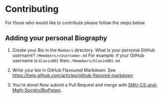 # Contributing

For those who would like to contribute please follow the steps below.

## Adding your personal Biography

1. Create your Bio in the `Members` directory.
What is your personal GitHub username?
`/Memebers/<Username>.md`
For example: if your GitHub username is `Glavin001` then:
`/Memebers/Glavin001.md`

2. Write your bio in GitHub Flavoured Markdown.
See https://help.github.com/articles/github-flavored-markdown 

3. You're done! Now submit a Pull Request and merge with [SMU-CS-and-Math-Society/BioPages](https://github.com/SMU-CS-and-Math-Society/BioPages).
